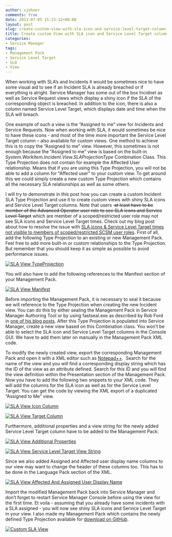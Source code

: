 ```yaml
---
author: sjohner
comments: true
date: 2013-07-05 15:23:12+00:00
layout: post
slug: create-custom-view-with-sla-icon-and-service-level-target-column
title: Create custom View with SLA icon and Service Level Target column
categories:
- Service Manager
tags:
- Management Pack
- Service Level Target
- SLO
- View
---
```


When working with SLA’s and Incidents it would be sometimes nice to have some visual aid to see if an Incident SLA is already breached or if everything is alright. Service Manager has some out of the box Incidnet as well as Service Request views which display a shiny icon if the SLA of the corresponding object is breached. In addition to the icon, there is also a column named Service Level Target, which displays date and time when the SLA will breach.

One example of such a view is the “Assigned to me” view for Incidents and Service Requests. Now when working with SLA, it would sometimes be nice to have these icons - and most of the time more important the Service Level Target column – also available for custom views.<!-- more --> One method to achieve this is to copy the “Assigned to me” view. However, this sometimes is not enough because the “Assigned to me” view is based on the built-in _System.WorkItem.Incident.View.SLAProjectionType_ Combination Class. This Type Projection does not contain for example the Affected User relationship. Means that if you are using this Type Projection, you will not be able to add a column for “Affected user” to your custom view. To get around this we could simply create a new custom Type Projection which contains all the necessary SLA relationships as well as some others.

I will try to demonstrate in this post how you can create a custom Incident SLA Type Projection and use it to create custom views with shiny SLA icons and Service Level Target columns. Note that users <del> at least have to be member of the Advanced Operator user role to see SLA icons and Service Level Target</del> which are member of a scoped/restricted user role may not see SLA icons and Service Level Target times. Check out my blog post about how to resolve the issue with [SLA icons & Service Level Target times not visible to members of scoped/restricted SCSM user roles](http://scsmlab.com/2013/08/22/sla-icons-service-level-target-time-not-visible-to-members-of-scopedrestriced-scsm-user-roles/). First of all, add the following Type Projection to an existing or new Management Pack. Feel free to add more built-in or custom relationships to the Type Projection. But remember that you should keep it as simple as possible to avoid performance issues.

[![SLA View TypeProjection](/images/SLA_View_TypeProjection-1024x138.png)](/images/SLA_View_TypeProjection.png)

You will also have to add the following references to the Manifest section of your Management Pack.

[![SLA View Manifest](/images/SLA_View_Manifest.png)](/images/SLA_View_Manifest.png)

Before importing the Management Pack, it is necessary to seal it because we will reference to the Type Projection when creating the new Incident view. You can do this by either sealing the Management Pack in Service Manager Authoring Tool or by using fastseal.exe as described by Rob Ford in [one of his blog posts](https://web.archive.org/web/20131215212456/http://scsmnz.net/sealing-a-management-pack-using-fastseal-exe). After this Type Projection is populated into Service Manager, create a new view based on this Combination class. You won’t be able to select the SLA icon and Service Level Target columns in the Console GUI. We have to add them later on manually in the Management Pack XML code.

To modify the newly created view, export the corresponding Management Pack and open it with a XML editor such as [Notepad++](http://notepad-plus-plus.org/).  Search for the name of the view and you will find a corresponding display string which has the ID of the view as an attribute defined. Search for this ID and you will find the view definition within the Presentation section of the Management Pack. Now you have to add the following two snippets to your XML code. They will add the columns for the SLA icon as well as for the Service Level Target. You can get the code by viewing the XML export of a duplicated “Assigned to Me” view.

[![SLA View Icon Column](/images/slaviewiconcolumn.png?w=696)](/images/slaviewiconcolumn.png)

[![SLA View Target Column](/images/slaviewtargetcolumn.png?w=696)](/images/slaviewtargetcolumn.png)

Furthermore, additional properties and a view string for the newly added Service Level Target column have to be added to the Management Pack:

[![SLA View Additional Properties](/images/slaviewadditionalproperties.png)](/images/slaviewadditionalproperties.png)

[![SLA View Service Level Target View String](/images/slaviewserviceleveltargetviewstring1.png?w=696)](/images/slaviewserviceleveltargetviewstring1.png)

Since we also added Assigned and Affected user display name columns to our view may want to change the header of these columns too. This has to be done in the Language Pack section of the XML.

[![SLA View Affected And Assigned User Display Name](/images/slaviewaffectedandassigneduserdisplayname.png)](/images/slaviewaffectedandassigneduserdisplayname.png)

Import the modified Management Pack back into Service Manager and don’t forget to restart Service Manager Console before using the view for the first time. Et voila - assuming that you already have some incidents with a SLA assigned - you will now see shiny SLA icons and Service Level Target in your view. I also made my Management Pack which contains the newly defined Type Projection available for [download on GitHub](https://github.com/sjohner/scsm-repository/blob/master/managementpacks/jhnr.IncidentSlaView.xml).

[![Custom SLA View](/images/slaview.png?w=696)](/images/slaview.png)
